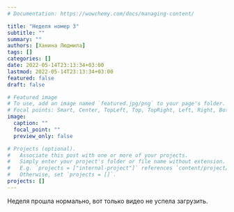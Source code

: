 ```yaml
---
# Documentation: https://wowchemy.com/docs/managing-content/

title: "Неделя номер 3"
subtitle: ""
summary: ""
authors: [Ханина Людмила]
tags: []
categories: []
date: 2022-05-14T23:13:34+03:00
lastmod: 2022-05-14T23:13:34+03:00
featured: false
draft: false

# Featured image
# To use, add an image named `featured.jpg/png` to your page's folder.
# Focal points: Smart, Center, TopLeft, Top, TopRight, Left, Right, BottomLeft, Bottom, BottomRight.
image:
  caption: ""
  focal_point: ""
  preview_only: false

# Projects (optional).
#   Associate this post with one or more of your projects.
#   Simply enter your project's folder or file name without extension.
#   E.g. `projects = ["internal-project"]` references `content/project/deep-learning/index.md`.
#   Otherwise, set `projects = []`.
projects: []
---
```


Неделя прошла нормально, вот только видео не успела загрузить.
